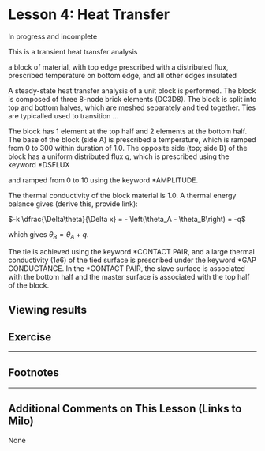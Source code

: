 # Lesson 4: Heat Transfer

In progress and incomplete

This is a transient heat transfer analysis 



a block of material, with top edge prescribed with a distributed flux, prescribed temperature on bottom edge, and all other edges insulated 

A steady-state heat transfer analysis of a unit block is performed. The block is composed of three 8-node brick elements (DC3D8). The block is split into top and bottom halves, which are meshed separately and tied together. Ties are typicalled used to transition ...

The block has 1 element at the top half and 2 elements at the bottom half. The base of the block (side A) is prescribed a temperature, which is ramped from 0 to 300 within duration of 1.0. The opposite side (top; side B) of the block has a uniform distributed flux $q$, which is prescribed using the keyword *DSFLUX 


and ramped from 0 to 10 using the keyword *AMPLITUDE. 


The thermal conductivity of the block material is 1.0. A thermal energy balance gives (derive this, provide link):

$-k \dfrac{\Delta\theta}{\Delta x} = - \left(\theta_A - \theta_B\right) = -q$

which gives $\theta_B = \theta_A + q$. 

The tie is achieved using the keyword *CONTACT PAIR, and a large thermal conductivity ($1e6$) of the tied surface is prescribed under the keyword *GAP CONDUCTANCE. In the *CONTACT PAIR, the slave surface is associated with the bottom half and the master surface is associated with the top half of the block.


## Viewing results	
	
## Exercise 


---
## Footnotes

---
## Additional Comments on This Lesson (Links to Milo)
None
